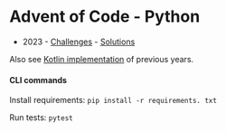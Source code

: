 # Advent of Code - Python

* 2023 - [Challenges](https://adventofcode.com/2023) - [Solutions](https://github.com/JiriBakker/advent-of-code-python/tree/master/2023/src/main)

Also see [Kotlin implementation](https://github.com/JiriBakker/advent-of-code-kotlin) of previous years.

#### CLI commands

Install requirements: `pip install -r requirements. txt`

Run tests: `pytest`
